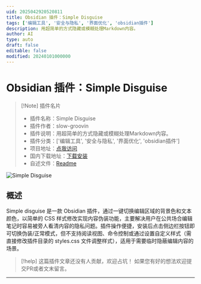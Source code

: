 ```yaml
---
uid: 2025042920520811
title: Obsidian 插件：Simple Disguise
tags: ['编辑工具', '安全与隐私', '界面优化', 'obsidian插件']
description: 用超简单的方式隐藏或模糊处理Markdown内容。
author: AI
type: auto
draft: false
editable: false
modified: 20240101000000
---
```


# Obsidian 插件：Simple Disguise

> [!Note] 插件名片
> - 插件名称：Simple Disguise
> - 插件作者：slow-groovin
> - 插件说明：用超简单的方式隐藏或模糊处理Markdown内容。
> - 插件分类：['编辑工具', '安全与隐私', '界面优化', 'obsidian插件']
> - 项目地址：[点我访问](https://github.com/slow-groovin/simple-disguise)
> - 国内下载地址：[下载安装](https://pkmer.cn/products/plugin/pluginMarket/?simple-disguise)
> - 自述文件：[Readme](https://ghproxy.net/https://raw.githubusercontent.com/slow-groovin/simple-disguise/main/README.md)

![Simple Disguise](https://cdn.pkmer.cn/covers/simple-disguise_2_0.png!pkmer)

## 概述

Simple disguise 是一款 Obsidian 插件，通过一键切换编辑区域的背景色和文本颜色，以简单的 CSS 样式修改实现内容伪装功能，主要解决用户在公共场合编辑笔记时容易被旁人看清内容的隐私问题。插件操作便捷，安装后点击侧边栏按钮即可切换伪装/正常模式，但不支持阅读视图、命令控制或通过设置自定义样式（需直接修改插件目录的 styles.css 文件调整样式），适用于需要临时隐蔽编辑内容的场景。


> [!help] 
> 这篇插件文章还没有人贡献，欢迎占坑！
> 如果您有好的想法欢迎提交PR或者文末留言。
> 

---



